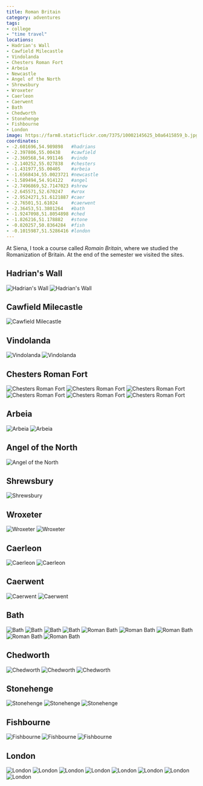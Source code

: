 ```yaml
---
title: Roman Britain
category: adventures
tags:
- college
- "time travel"
locations:
- Hadrian's Wall
- Cawfield Milecastle
- Vindolanda
- Chesters Roman Fort
- Arbeia
- Newcastle
- Angel of the North
- Shrewsbury
- Wroxeter
- Caerleon
- Caerwent
- Bath
- Chedworth
- Stonehenge
- Fishbourne
- London
image: https://farm8.staticflickr.com/7375/10002145625_b0a6415859_b.jpg
coordinates:
- -2.601696,54.989898   #hadrians
- -2.397806,55.00438    #cawfield
- -2.360568,54.991146   #vindo
- -2.140252,55.027838   #chesters
- -1.431977,55.00405    #arbeia
- -1.6568434,55.0023721 #newcastle
- -1.589494,54.914122   #angel
- -2.7496869,52.7147023 #shrew
- -2.645571,52.670247   #wrox
- -2.9524271,51.6121887 #caer
- -2.76501,51.61024     #caerwent
- -2.36453,51.3801264   #bath
- -1.9247098,51.8054898 #ched
- -1.826216,51.178882   #stone
- -0.820257,50.8364284  #fish
- -0.1015987,51.5286416 #london
---
```


At Siena, I took a course called *Romain Britain*, where we studied the Romanization of Britain. At the end of the semester we visited the sites.

## Hadrian's Wall

<div class="photos">
<img src="https://farm8.staticflickr.com/7375/10002145625_b0a6415859_b.jpg" class="img-half" alt="Hadrian&#x27;s Wall">
<img src="https://farm3.staticflickr.com/2889/10002243176_2d2471ecb1_b.jpg" class="img-half" alt="Hadrian&#x27;s Wall">
</div>

## Cawfield Milecastle

<div class="photos">
<img src="https://farm6.staticflickr.com/5342/10002255425_afd849b1e3_b.jpg"  alt="Cawfield Milecastle">
</div>

## Vindolanda

<div class="photos">
<img src="https://farm6.staticflickr.com/5529/10002440793_6696981d33_b.jpg" class="img-half" alt="Vindolanda">
<img src="https://farm8.staticflickr.com/7456/10002387806_8051208792_b.jpg" class="img-half" alt="Vindolanda">
</div>

## Chesters Roman Fort

<div class="photos">

<img src="https://farm8.staticflickr.com/7446/10002559963_a4b0166f13_b.jpg" class="img-half" alt="Chesters Roman Fort">
<img src="https://farm6.staticflickr.com/5345/10002440654_b93aa58ebf_b.jpg" class="img-half" alt="Chesters Roman Fort">
<img src="https://farm3.staticflickr.com/2894/10002464815_bdb3a6fd4d_b.jpg" class="img-half" alt="Chesters Roman Fort">
<img src="https://farm3.staticflickr.com/2806/10002500025_29de21abea_b.jpg" class="img-half" alt="Chesters Roman Fort">
<img src="https://farm6.staticflickr.com/5350/10002479694_c48a7e21f8_b.jpg" class="img-half" alt="Chesters Roman Fort">
<img src="https://farm4.staticflickr.com/3752/10002480554_9c6e0cb00e_b.jpg" class="img-half" alt="Chesters Roman Fort">
</div>

## Arbeia

<div class="photos">
<img src="https://farm6.staticflickr.com/5449/10002542114_6c50b8f618_b.jpg" class="img-half" alt="Arbeia">
<img src="https://farm6.staticflickr.com/5543/10002563955_cd003c4e63_b.jpg" class="img-half" alt="Arbeia">
</div>

## Angel of the North

<div class="photos">
<img src="https://farm6.staticflickr.com/5324/10005925183_0d5fdd6e86_b.jpg"  alt="Angel of the North">
</div>

## Shrewsbury

<div class="photos">
<img src="https://farm3.staticflickr.com/2843/10005877306_34ea8ee58e_b.jpg"  alt="Shrewsbury">
</div>

## Wroxeter

<div class="photos">
<img src="https://farm8.staticflickr.com/7399/10005826984_af11258c9d_b.jpg" class="img-half" alt="Wroxeter">
<img src="https://farm4.staticflickr.com/3718/10005900366_d19fcbe558_b.jpg" class="img-half" alt="Wroxeter">
</div>

## Caerleon

<div class="photos">
<img src="https://farm3.staticflickr.com/2810/10005840174_b787d93cb4_b.jpg" class="img-half" alt="Caerleon">
<img src="https://farm8.staticflickr.com/7436/10005845444_c207d2ae22_b.jpg" class="img-half" alt="Caerleon">
</div>

## Caerwent

<div class="photos">
<img src="https://farm3.staticflickr.com/2834/10006024993_6c057fd161_b.jpg" class="img-half" alt="Caerwent">
<img src="https://farm4.staticflickr.com/3758/10005934875_80c981de5b_b.jpg" class="img-half" alt="Caerwent">
</div>

## Bath

<div class="photos">
<img src="https://farm8.staticflickr.com/7328/10006068803_914156ea46_b.jpg" class="img-half" alt="Bath">
<img src="https://farm8.staticflickr.com/7368/10005967445_09fa141e3b_b.jpg" class="img-half" alt="Bath">
<img src="https://farm3.staticflickr.com/2836/10006023256_08e61baa30_b.jpg" class="img-half" alt="Bath">
<img src="https://farm8.staticflickr.com/7375/10006108003_04b148a993_b.jpg" class="img-half" alt="Bath">
<img src="https://farm3.staticflickr.com/2883/10006009575_f355f8e6db_b.jpg" class="img-tal" alt="Roman Bath">
<img src="https://farm6.staticflickr.com/5332/10006062226_613e97695c_b.jpg" class="img-wide" alt="Roman Bath">
<img src="https://farm6.staticflickr.com/5528/10005995804_66862b9689_b.jpg" class="img-wide" alt="Roman Bath">
<img src="https://farm4.staticflickr.com/3732/10006057684_ca22cf9de1_b.jpg" class="img-tall" alt="Roman Bath">
<img src="https://farm6.staticflickr.com/5347/10006255613_86b09fb645_b.jpg" alt="Roman Bath">
</div>

## Chedworth

<div class="photos">
<img src="https://farm3.staticflickr.com/2865/10006235386_02c44f53c1_b.jpg" class="img-thirds" alt="Chedworth">
<img src="https://farm4.staticflickr.com/3776/10006199274_bc5330d38f_b.jpg" class="img-thirds" alt="Chedworth">
<img src="https://farm8.staticflickr.com/7317/10006336823_db9f9c47bc_b.jpg" class="img-thirds" alt="Chedworth">
</div>

## Stonehenge

<div class="photos">
<img src="https://farm8.staticflickr.com/7332/10006286016_d4cc2a27c3_b.jpg" class="img-half" alt="Stonehenge">
<img src="https://farm6.staticflickr.com/5322/10006303536_03728f53ff_b.jpg" class="img-half" alt="Stonehenge">
<img src="https://farm4.staticflickr.com/3739/10006278285_4efa476432_b.jpg"  alt="Stonehenge">
</div>

## Fishbourne

<div class="photos">
<img src="https://farm3.staticflickr.com/2858/10006316715_32579efb54_b.jpg" class="img-tall" alt="Fishbourne">
<img src="https://farm8.staticflickr.com/7419/10006439663_c07fb0e550_b.jpg" class="img-wide" alt="Fishbourne">
<img src="https://farm6.staticflickr.com/5499/10006428563_b035f31b69_b.jpg"  alt="Fishbourne">
</div>

## London

<div class="photos">
<img src="https://farm3.staticflickr.com/2846/10006395456_f77961db07_b.jpg" class="img-half" alt="London">
<img src="https://farm8.staticflickr.com/7294/10006471763_201562a43a_b.jpg" class="img-half" alt="London">
<img src="https://farm3.staticflickr.com/2822/10006419776_121063092d_b.jpg" class="img-half" alt="London">
<img src="https://farm6.staticflickr.com/5349/10006360724_bb1aef402f_b.jpg" class="img-half" alt="London">
<img src="https://farm4.staticflickr.com/3805/10006570763_a82c053f46_b.jpg" class="img-wide" alt="London">
<img src="https://farm8.staticflickr.com/7401/10006450444_560f9d8a08_b.jpg" class="img-tall" alt="London">
<img src="https://farm9.staticflickr.com/8572/15997246314_a786d6c14b_z.jpg" alt="London">
<img src="https://farm9.staticflickr.com/8624/16618300851_52f1516997_c.jpg" alt="London">
</div>